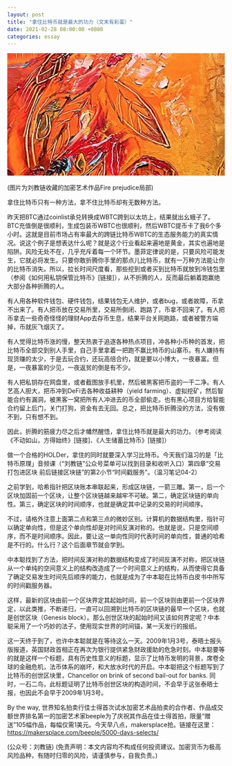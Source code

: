 ```yaml
---
layout: post
title: "拿住比特币就是最大的功力（文末有彩蛋）"
date: 2021-02-28 08:00:00 +0800
categories: essay
---
```


![](/images/2021/20210228.jpg)

(图片为刘教链收藏的加密艺术作品Fire prejudice局部)

拿住比特币只有一种方法，拿不住比特币却有无数种方法。

昨天把BTC通过coinlist承兑转换成WBTC跨到以太坊上，结果就出幺蛾子了。BTC充值倒是很顺利，生成包装币WBTC也很顺利，然后WBTC提币卡了我6个多小时。这就是目前市场占有率最大的跨链比特币WBTC的生态服务能力的真实情况。说这个例子是想表达什么呢？就是这个行业看起来遍地是黄金，其实也遍地是陷阱。风险无处不在，几乎充斥着每一个环节。墨菲定律说的是，只要风险可能发生，它就必将发生。只要你敢折腾你手里的那点儿比特币，就有一万种方法能让你的比特币消失。所以，拉长时间尺度看，那些挖到或者买到比特币就放到冷钱包里（参阅《如何用私钥保管比特币》[链接]），从不折腾的人，反而最后躺着跑赢绝大部分各种折腾的人。

有人用各种软件钱包、硬件钱包，结果钱包无人维护，或者bug，或者故障，币拿不出来了。有人把币放在交易所里，交易所倒闭、跑路了，币拿不回来了。有人把币拿去一些奇奇怪怪的理财App去存币生息，结果平台关网跑路，或者被警方端掉，币就灰飞烟灭了。

有人觉得比特币涨的慢，整天热衷于追逐各种热点项目，冲各种小币种的首发，把比特币全部交到别人手里，自己手里拿着一把跑不赢比特币的山寨币。有人嫌持有现货赚的太少，于是去玩合约，还玩高倍合约，就是要以小博大，一夜暴富。但是，一夜暴富的少见，一夜返贫的倒是有不少。

有人把私钥存在网盘里，或者截图放手机里，然后被黑客把币盗的一干二净。有人艺高人胆大，把币冲到DeFi去各种收益耕种（yield farming）、虚拟挖矿，然后智能合约有漏洞，被黑客一窝把所有人冲进去的币全部偷走。也有黑心项目方给智能合约留上后门，关门打狗，资金有去无回。总之，把比特币折腾没的方法，没有做不到，只有想不到。

因此，折腾的筋疲力尽之后才幡然醒悟，拿住比特币就是最大的功力。（参考阅读《不动如山，方得始终》[链接]、《人生储蓄比特币》[链接]）

做一个合格的HOLDer，拿住的同时就要深入学习比特币。今天我们温习的是「比特币原理」音频课（“刘教链”公众号菜单可以找到目录和收听入口）第四章“交易打包进区块 前后链接区块链”的第2小节“时间戳服务”。（温习笔记04-2）

之前学到，哈希指针把区块账本串联起来，形成区块链，一箭三雕。第一，后一个区块加固前一个区块，让整个区块链越来越牢不可破。第二，确定区块链的单向性。第三，确定区块的时间顺序，也就是确定其中记录的交易的时间顺序。

不过，请格外注意上面第二点和第三点的微妙区别。计算机的数据结构里，指针可以确定单向性，但是这个单向性却是对时间反演对称的。也就是说，只是空间顺序，而不是时间顺序。因此，要让这一单向性同时代表时间的单向性，普通的哈希是不行的。什么行？这个后面章节就会学到。

中本聪找到了方法，把时间反演对称的数据结构变成了时间反演不对称，把区块链从一个单纯的空间意义上的结构改造成了一个时间意义上的结构，从而使得它具备了确定交易发生时间先后顺序的能力，也就是成为了中本聪在比特币白皮书中所写的时间戳服务器。

这样，最新的区块由前一个区块界定其起始时间，前一个区块则由更前一个区块界定，以此类推，不断递归，一直可以回溯到比特币的区块链的最早一个区块，也就是创世区块（Genesis block）。那么创世区块的起始时间又该如何界定呢？中本聪采用了一个巧妙的法子，使用现实世界的时间锚，某一天发行的报纸。

这一天终于到了，也许中本聪就是在等待这么一天。2009年1月3号，泰晤士报头版报道，英国财政首相正在再次为银行提供紧急财政援助的危急时刻。中本聪要等的就是这样一个标题，具有历史性意义的标题，显示了比特币发明的背景，席卷全球的金融危机，法币体系的崩坏，和大放水时代的开启。中本聪把这个标题写到了比特币的创世区块里，Chancellor on brink of second bail-out for banks. 同时，一石二鸟，此标题证明了比特币创世区块的构造时间，不会早于这张泰晤士报，也因此不会早于2009年1月3号。

By the way, 世界知名拍卖行佳士得首次试水加密艺术品拍卖的合作者、作品成交额世界排名第一的加密艺术家beeple为了庆祝其作品在佳士得首拍，限量“赠送”105幅作品，每幅仅需1美元。今天早八点，makersplace抢。链接在这里：
https://makersplace.com/beeple/5000-days-selects/

(公众号：刘教链)
(免责声明：本文内容均不构成任何投资建议。加密货币为极高风险品种，有随时归零的风险，请谨慎参与，自我负责。)
